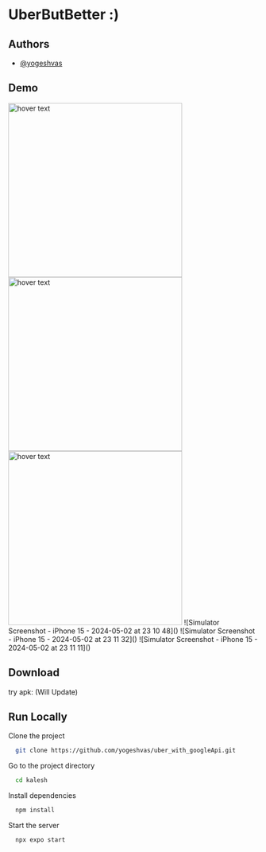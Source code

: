 # UberButBetter :)

## Authors

- [@yogeshvas](https://www.github.com/yogeshvas)


## Demo
 <img src="https://github.com/yogeshvas/uber_with_googleApi/assets/130190342/8232811d-0582-47b9-9e45-b60afc2984e8" width="350" title="hover text">
  <img src="https://github.com/yogeshvas/uber_with_googleApi/assets/130190342/7ff4bab4-d11f-444e-ae5c-b130f33b7918" width="350" title="hover text">
    <img src="https://github.com/yogeshvas/uber_with_googleApi/assets/130190342/aa3df58a-5ad5-4e77-8340-ec1c2f74bde6" width="350" title="hover text">
![Simulator Screenshot - iPhone 15 - 2024-05-02 at 23 10 48]()
![Simulator Screenshot - iPhone 15 - 2024-05-02 at 23 11 32]()
![Simulator Screenshot - iPhone 15 - 2024-05-02 at 23 11 11]()



## Download
try apk: (Will Update)



## Run Locally
Clone the project

```bash
  git clone https://github.com/yogeshvas/uber_with_googleApi.git
```

Go to the project directory

```bash
  cd kalesh
```

Install dependencies

```bash
  npm install
```

Start the server

```bash
  npx expo start
```
